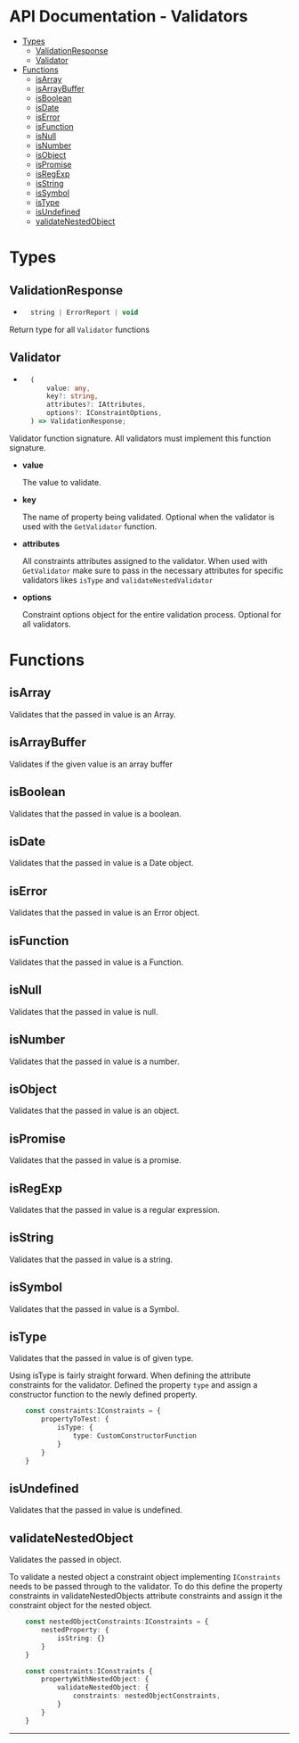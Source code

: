 <h1>API Documentation - Validators</h1>

- [Types](#Types)
  - [ValidationResponse](#ValidationResponse)
  - [Validator](#Validator)
- [Functions](#Functions)
  - [isArray](#isArray)
  - [isArrayBuffer](#isArrayBuffer)
  - [isBoolean](#isBoolean)
  - [isDate](#isDate)
  - [isError](#isError)
  - [isFunction](#isFunction)
  - [isNull](#isNull)
  - [isNumber](#isNumber)
  - [isObject](#isObject)
  - [isPromise](#isPromise)
  - [isRegExp](#isRegExp)
  - [isString](#isString)
  - [isSymbol](#isSymbol)
  - [isType](#isType)
  - [isUndefined](#isUndefined)
  - [validateNestedObject](#validateNestedObject)


# Types


## ValidationResponse

* ```typescript 
    string | ErrorReport | void
  ```

Return type for all ```Validator``` functions


## Validator

* ```typescript 
    (
        value: any,
        key?: string,
        attributes?: IAttributes,
        options?: IConstraintOptions,
    ) => ValidationResponse;
  ```

Validator function signature. All validators must implement this function signature.

* __value__ 

  The value to validate.

* __key__

  The name of property being validated.  Optional when the validator is used with the ```GetValidator``` function.

* __attributes__

  All constraints attributes assigned to the validator. When used with ```GetValidator``` make sure to pass in the necessary attributes for specific validators likes ```isType``` and ```validateNestedValidator```

* __options__

  Constraint options object for the entire validation process. Optional for all validators.   


# Functions


## isArray

Validates that the passed in value is an Array. 

## isArrayBuffer

Validates if the given value is an array buffer

## isBoolean

Validates that the passed in value is a boolean.


## isDate

Validates that the passed in value is a Date object.


## isError

Validates that the passed in value is an Error object.


## isFunction

Validates that the passed in value is a Function.


## isNull

Validates that the passed in value is null.


## isNumber

Validates that the passed in value is a number.


## isObject

Validates that the passed in value is an object.


## isPromise

Validates that the passed in value is a promise.


## isRegExp

Validates that the passed in value is a regular expression.


## isString

Validates that the passed in value is a string.


## isSymbol

Validates that the passed in value is a Symbol.


## isType

Validates that the passed in value is of given type.

Using isType is fairly straight forward. When defining the attribute constraints for the validator. Defined the property ```type``` and assign a constructor function to the newly defined property.

```typescript
    const constraints:IConstraints = {
        propertyToTest: {
            isType: {
                type: CustomConstructorFunction
            }
        }
    }
```


## isUndefined

Validates that the passed in value is undefined.


## validateNestedObject

Validates the passed in object.

To validate a nested object a constraint object implementing ```IConstraints``` needs to be passed through to the validator. To do this define the property constraints in validateNestedObjects attribute constraints and assign it the constraint object for the nested object.

```typescript
    const nestedObjectConstraints:IConstraints = {
        nestedProperty: {
            isString: {}
        }
    }

    const constraints:IConstraints {
        propertyWithNestedObject: {
            validateNestedObject: {
                constraints: nestedObjectConstraints,
            }
        }
    }
```

---